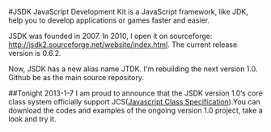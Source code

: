 #JSDK JavaScript Development Kit
is a JavaScript framework, like JDK, help you to develop applications or games faster and easier. 

JSDK was founded in 2007. In 2010, I open it on sourceforge: http://jsdk2.sourceforge.net/website/index.html. The current release version is 0.6.2.

Now, JSDK has a new alias name JTDK. I'm rebuilding the next version 1.0. Github be as the main source repository.

##Tonight 2013-1-7
I am proud to announce that the JSDK version 1.0‘s core class system officially support JCS([Javascript Class Specification]("https://github.com/fch415/jtdk/blob/master/jcs_en.md")).You can download the codes and examples of the ongoing version 1.0 project, take a look and try it.

